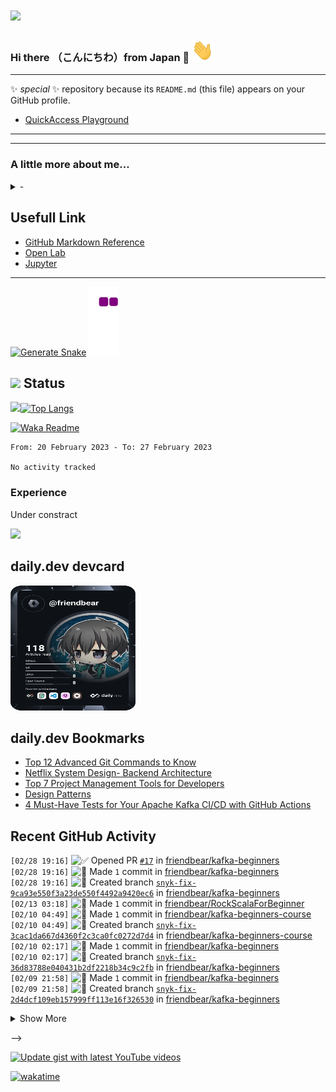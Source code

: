 # <img src="https://img.icons8.com/color/48/000000/github--v3.png"/> 

### Hi there （こんにちわ）from Japan :japan: <img src="https://raw.githubusercontent.com/friendbear/friendbear/main/wave.gif" width="35px" height="35px" aria-hidden="true">

<!--x

![moz://a](asset/images/mozfest-logo.svg)


Mozilla supporter 
## <img src="asset/images/Mozilla-supporter.svg"/>
-->

<!--
![mozilla](asset/images/icons8-firefox-a-free-and-open-source-web-browser-developed-by-the-mozilla-foundation-50.png)
-->

  

---
 ✨ _special_ ✨ repository because its `README.md` (this file) appears on your GitHub profile.


* [QuickAccess Playground](https://wandbox.org/)

<!--
- 🔭 I’m currently working on ...

- 🌱 I’m currently learning [Scala](https://users.scala-lang.org/u/friendbear), [Rustlang](https://users.rust-lang.org/u/friendbear), [Python3](https://pypi.org/user/friendbear) C, C++, .NET and Bigdata, [MongoDB](https://www.mongodb.com/community/forums/u/friendbear) ... etc

---
<a href="https://github.com/sponsors/friendbear" title="Sponsor T Kumagai"><img src="asset/images/sponsor.svg?sanitize=true" width="94" height="28" aria-hidden="true"></a>
-->

---

<!--
<a href="https://app.daily.dev/friendbear"><img src="https://api.daily.dev/devcards/f55171042f5f40e5aeb3b88e315499f7.png?r=9vx" width="400" alt="T Kumagai's Dev Card"/></a>

- 📫 How to reach me: <a href="mailto:a11mpl0ax@relay.firefox.com">a11mpl0ax@relay.firefox.com</a> is.</p>

- 🔑 GPP Key: F9521D94D71A2F01

-->
<!--

### My link

* [My Mozilla](https://support.mozilla.org/en-US/user/friendbear)
* [IEEE](https://spectrum.ieee.org/u/tomohiro_kumagai)
* [codepen](https://codepen.io/friendbear)
* [Jira](https://friendbear.atlassian.net)
* [Tecnical blog](https://friendbear.hashnode.dev/)
* [StackShare](https://stackshare.io/friendbear)
* [coudcast](https://www.crowdcast.io/friendbear)
* [MyDagsHub]: / https://dagshub.com/friendbear 
* [LFX](https://openprofile.dev/profile/friendbear)

### Trading Profile
- [mql](https://www.mql5.com/ja/users/friendbear)

### Web3 My Profile

- [getcoin](https://gitcoin.co/friendbear)
- [opensea](https://opensea.com/friendbear)

- 👯 I’m looking to collaborate on ...
- 🤔 I’m looking for help with ...
- 💬 Ask me about ...

- 😄 Pronouns: ...
- ⚡ Fun fact: ...

-->

---

### A little more about me...

<details><summary>-</summary>
<p>

#### We can hide anything, even code!

```scala
    #!/usr/bin/env amm
    import scala.io.Source

    trait Programmer{def programinng()}
    trait Engineer{def writting()}
    trait Manager{def communication()}
    trait FullstackEnginner { this: Programmer with Engineer with Manager =>
        def superman()
    }
    class AboutMe(name: String, weightScale: Range, likeLocations: List[String], likeLanguages: List[String])
    object AboutMe {
      def printAbout() {
        println("MyName is ${name}")
      }
      def apply(weightScale: Range, likeLocations: List[String], likeLanguages: List[String]): AboutMe =
        AboutMe(weightScale, likeLocations, likeLanguage)
    }

    type ProgramData = (Int, String, String)
    def loadProgramData(): List[ProgramData] = {
      Source.fromFile("program.csv").getLines.drop(1).map(s => {val split = s.split(',');(split(0).toInt, split(1), split(2))}).toList
    }

    @main
    def printMe() {
      val programData = loadProgramData
      val likeLogic = (like: String) => like match {
        case "hybrid" | "oop" | "functional" | "el" => true
        case _ => false
      }
      val likeLocations = List("Kyoto, Japan", "Shimane, 出雲大社", "Etc.")
      val langs = for (programs <- programData.filter(p => likeLogic(p._3)) yield programs._2
      AboutMe.apply(55 to 79, likeLocations, langs).name = "T Kumagai" printAbout
    }
```
</p>
</details>



## Usefull Link

- [GitHub Markdown Reference](https://github.github.com/gfm/)
- [Open Lab](https://openlab.ncl.ac.uk/)
- [Jupyter](https://jupyter.org/)

<!--
---

<em><b>I love coffee</b> Since 2021-10: open ko-fi shop <a href="https://ko-fi.com/friendbear">Please Access My Coffe Shop.</a>
<a href='https://ko-fi.com/B0B15N77Q' target='_blank'><img height='36' style='border:0px;height:36px;' src='https://cdn.ko-fi.com/cdn/kofi2.png?v=3' border='0' alt='Buy Me a Coffee at ko-fi.com' /></a>
</em>

---

# Contributions
(in the last 365 days, languages pie based on number of commits)

![](./profile-3d-contrib/profile-night-green.svg)
-->
---

[![Generate Snake](https://github.com/friendbear/friendbear/actions/workflows/cronjob-make-snake-picture.yml/badge.svg)](https://github.com/friendbear/friendbear/actions/workflows/cronjob-make-snake-picture.yml)
![snake gif](https://github.com/friendbear/friendbear/blob/output/github-contribution-grid-snake.gif)
## <img src="https://image.flaticon.com/icons/svg/3306/3306281.svg" width=18/> Status
<img src="https://github-readme-stats.vercel.app/api?username=friendbear&count_private=true&theme=dracula" width="450"/>[![Top Langs](https://github-readme-stats.vercel.app/api/top-langs/?username=friendbear&layout=compact&hide=javascript,html,jupyter&theme=dracula)](https://github.com/anuraghazra/github-readme-stats)


[![Waka Readme](https://github.com/friendbear/friendbear/actions/workflows/cronjob-wakatime-generater.yml/badge.svg)](https://github.com/friendbear/friendbear/actions/workflows/cronjob-wakatime-generater.yml)


<!--START_SECTION:waka-->

```text
From: 20 February 2023 - To: 27 February 2023

No activity tracked
```

<!--END_SECTION:waka-->

<!--
![GitHub stats](https://github-readme-stats.vercel.app/api?username=friendbear&show_icons=true)  


![GitHub Activity Graph](https://activity-graph.herokuapp.com/graph?username=friendbear)  

![GitHub streak stats](https://github-readme-streak-stats.herokuapp.com/?user=friendbear)  

[![instagram badge](https://img.shields.io/badge/instagram-inductor.kela-C42D81?style=flat-square&logo=instagram)](https://www.instagram.com/inductor.kela) [![blog badge](https://img.shields.io/badge/blog-blog.inductor.me-1f425f?style=flat-square)](https://blog.inductor.me) 
[![blog badge](https://img.shields.io/badge/speakerdeck-inductor-1f425f?style=flat-square)](https://speakerdeck.com/inductor)

-->

### Experience

Under constract

<img src="https://github-readme-linkedin-iwxercbpe-friendbear22.vercel.app/experience?username=friendbear" />

<!--
### Skills

![](https://img.shields.io/badge/-Docker-EEE.svg?logo=docker&style=flat) ![](https://img.shields.io/badge/-Amazon%20AWS-232F3E.svg?logo=amazon-aws&style=flat) ![](https://img.shields.io/badge/-Linux-6C6694.svg?logo=linux&style=flat) 


<p align="left"> <img src=https://komarev.com/ghpvc/?username=friendbear alt=friendbear/> </p>

<p algin="center">
<a href="https://dev.to/friendbear"> 
<img src="https://d2fltix0v2e0sb.cloudfront.net/dev-badge.svg" alt="dev to profile" width="24px"/></a>
&emsp;
<a href= "https://instagram.com/friendbear22">
<img src="https://img.icons8.com/ios-glyphs/256/000000/instagram-new.svg" alt="instagram profile" width="28px"/></a>
&emsp;
<a href="https://www.paypal.com/paypalme/friendbear">
<img src="https://img.icons8.com/ios-glyphs/256/000000/paypal.png" alt="Pay pal me profile" width="28px"/></a> 
&emsp;
<a href="https://friendbear.github.io">
<img src="https://img.icons8.com/material/256/000000/globe--v1.png" alt="personal website" width="28px"/></a>
&emsp;
<a href="https://linkedin.com/in/friendbear">
<img src="https://img.icons8.com/ios-filled/256/000000/linkedin.svg" alt="linked in profile" width="26px"/></a>
&emsp;
<a href="https://twitter.com/friendbear22">
<img src="https://img.icons8.com/ios-filled/256/000000/twitter.svg" alt="twitter profile" width="26px"/></a>
&emsp;
<a href="https://twitter.com/bearsworld22">
<img src="https://img.icons8.com/ios-filled/256/000000/twitter.svg" alt="bearsworld" width="26px"/></a>
&emsp;
<a href="https://stackoverflow.com/users/10924993/t-kumagai">
<img src="https://img.icons8.com/ios/32/000000/stackoverflow.png"/>
&emsp;
<a href="https://community.codenewbie.org/friendbear">
<img src="https://raw.githubusercontent.com/friendbear/friendbear/main/asset/images/icon8-accuracy-50.png" alt="community" width="26px"/></a>
&emsp;
<a href="https://friendbear.atlassian.net">
<img src="https://raw.githubusercontent.com/friendbear/friendbear/main/asset/images/icon8-atlassian-50.png" alt="atlassian" width="26px"/></a>
&emsp;


[twitter]: https://twitter.com/friendbear22
[devdojo]: https://devdojo.com/friendbear
[dev.to]: https://dev.to/friendbear
[linkedin]: https://www.linkedin.com/in/friendbear
[stakoverflow]: https://stackoverflow.com/users/10924993/t-kumagai

[![Twitter: ThraiiBraga](https://img.shields.io/twitter/follow/friendbear22?stype=social)](https://twitter.com/friendbear22)
[![Twitter: ThraiiBraga](https://img.shields.io/twitter/follow/bearsworld22?stype=social)](https://twitter.com/bearsworld22)

-->
## daily.dev devcard
<a href="https://app.daily.dev/friendbear"><img src="devcard.svg" aligin="left" width="200px" height="200px" alt="T Kumagai's Dev Card"/></a>


## daily.dev Bookmarks

<!-- daily.dev BOOKMARKS:START -->
- [Top 12 Advanced Git Commands to Know](https://app.daily.dev/posts/CVzlk_pa1?utm_source=rss&utm_medium=bookmarks&utm_campaign=l1Q7lMvCD9ALXzxqEPWaM)
- [Netflix System Design- Backend Architecture](https://app.daily.dev/posts/G2Q_LRrvJ?utm_source=rss&utm_medium=bookmarks&utm_campaign=l1Q7lMvCD9ALXzxqEPWaM)
- [Top 7 Project Management Tools for Developers](https://app.daily.dev/posts/TRVZgIoUF?utm_source=rss&utm_medium=bookmarks&utm_campaign=l1Q7lMvCD9ALXzxqEPWaM)
- [Design Patterns](https://app.daily.dev/posts/MXrfApCkC?utm_source=rss&utm_medium=bookmarks&utm_campaign=l1Q7lMvCD9ALXzxqEPWaM)
- [4 Must-Have Tests for Your Apache Kafka CI/CD with GitHub Actions](https://app.daily.dev/posts/bfiAY8BqH?utm_source=rss&utm_medium=bookmarks&utm_campaign=l1Q7lMvCD9ALXzxqEPWaM)
<!-- daily.dev BOOKMARKS:END -->


## Recent GitHub Activity

<!--START_SECTION:activity-->
`[02/28 19:16]` <img alt="✅" src="https://github.com/cheesits456/github-activity-readme/raw/master/icons/pr-open.png" align="top" height="18"> Opened PR [`#17`](https://github.com//friendbear/kafka-beginners/pull/17 '[Snyk] Security upgrade org.yaml:snakeyaml from 1.32 to 2.0') in [friendbear/kafka-beginners](https://github.com/friendbear/kafka-beginners)  
`[02/28 19:16]` <img alt="📝" src="https://github.com/cheesits456/github-activity-readme/raw/master/icons/commit.png" align="top" height="18"> Made `1` commit in [friendbear/kafka-beginners](https://github.com/friendbear/kafka-beginners)  
`[02/28 19:16]` <img alt="📂" src="https://github.com/cheesits456/github-activity-readme/raw/master/icons/create-branch.png" align="top" height="18"> Created branch [`snyk-fix-9ca93e550f3a23de550f4492a9420ec6`](https://github.com/friendbear/kafka-beginners/tree/snyk-fix-9ca93e550f3a23de550f4492a9420ec6) in [friendbear/kafka-beginners](https://github.com/friendbear/kafka-beginners)  
`[02/13 03:18]` <img alt="📝" src="https://github.com/cheesits456/github-activity-readme/raw/master/icons/commit.png" align="top" height="18"> Made `1` commit in [friendbear/RockScalaForBeginner](https://github.com/friendbear/RockScalaForBeginner)  
`[02/10 04:49]` <img alt="📝" src="https://github.com/cheesits456/github-activity-readme/raw/master/icons/commit.png" align="top" height="18"> Made `1` commit in [friendbear/kafka-beginners-course](https://github.com/friendbear/kafka-beginners-course)  
`[02/10 04:49]` <img alt="📂" src="https://github.com/cheesits456/github-activity-readme/raw/master/icons/create-branch.png" align="top" height="18"> Created branch [`snyk-fix-3cac1da667d4360f2c3ca0fc0272d7d4`](https://github.com/friendbear/kafka-beginners-course/tree/snyk-fix-3cac1da667d4360f2c3ca0fc0272d7d4) in [friendbear/kafka-beginners-course](https://github.com/friendbear/kafka-beginners-course)  
`[02/10 02:17]` <img alt="📝" src="https://github.com/cheesits456/github-activity-readme/raw/master/icons/commit.png" align="top" height="18"> Made `1` commit in [friendbear/kafka-beginners](https://github.com/friendbear/kafka-beginners)  
`[02/10 02:17]` <img alt="📂" src="https://github.com/cheesits456/github-activity-readme/raw/master/icons/create-branch.png" align="top" height="18"> Created branch [`snyk-fix-36d83788e040431b2df2218b34c9c2fb`](https://github.com/friendbear/kafka-beginners/tree/snyk-fix-36d83788e040431b2df2218b34c9c2fb) in [friendbear/kafka-beginners](https://github.com/friendbear/kafka-beginners)  
`[02/09 21:58]` <img alt="📝" src="https://github.com/cheesits456/github-activity-readme/raw/master/icons/commit.png" align="top" height="18"> Made `1` commit in [friendbear/kafka-beginners](https://github.com/friendbear/kafka-beginners)  
`[02/09 21:58]` <img alt="📂" src="https://github.com/cheesits456/github-activity-readme/raw/master/icons/create-branch.png" align="top" height="18"> Created branch [`snyk-fix-2d4dcf109eb157999ff113e16f326530`](https://github.com/friendbear/kafka-beginners/tree/snyk-fix-2d4dcf109eb157999ff113e16f326530) in [friendbear/kafka-beginners](https://github.com/friendbear/kafka-beginners)  

<details><summary>Show More</summary>

`[02/04 07:04]` <img alt="📝" src="https://github.com/cheesits456/github-activity-readme/raw/master/icons/commit.png" align="top" height="18"> Made `2` commits in [friendbear/friendbear](https://github.com/friendbear/friendbear)  
`[02/04 06:57]` <img alt="📝" src="https://github.com/cheesits456/github-activity-readme/raw/master/icons/commit.png" align="top" height="18"> Made `1` commit in [cruise-group/.github](https://github.com/cruise-group/.github)  
`[01/17 10:56]` <img alt="❗️" src="https://github.com/cheesits456/github-activity-readme/raw/master/icons/issue.png" align="top" height="18"> Opened issue `#273` in <span title="Private Repo">`🔒friendbear/pocket`</span>  
`[12/15 13:32]` <img alt="📝" src="https://github.com/cheesits456/github-activity-readme/raw/master/icons/commit.png" align="top" height="18"> Made `3` commits in [friendbear/friendbear](https://github.com/friendbear/friendbear)  
`[12/11 09:16]` <img alt="⭐" src="https://github.com/cheesits456/github-activity-readme/raw/master/icons/star.png" align="top" height="18"> Starred [eugenp/tutorials](https://github.com/eugenp/tutorials)  
`[12/10 07:57]` <img alt="❗️" src="https://github.com/cheesits456/github-activity-readme/raw/master/icons/issue.png" align="top" height="18"> Opened issue `#272` in <span title="Private Repo">`🔒friendbear/pocket`</span>  

</details>
<!--END_SECTION:activity-->


<!--
### [smile](https://smile.amazon.com/hz/wishlist/ls/ref_=wl_list_url_friends_message>>)

Hi, I was wondering if you had built a list on Amazon. I'd love to see what you really want. Could you share your list with me?--

- Wish List [Amazon US](https://amzn.to/3pukpja)
- Wish List [Amazon JP](https://www.amazon.co.jp/hz/wishlist/ls/35H8D193KCE3O)

Thanks!
T Kumagai

To view and share your lists, visit 

<p align="left">

</p>

😙I love Asuna from SAO. ![asna](asuna.gif)

* host: <https://vercel.com/friendbear>
-->

<!--
[MyLiving](https://en.wikivoyage.org/wiki/Funabashi)

```geojson
{
  "type": "Point",
  "coordinates": [
    0, 0
  ]
}
```
->

<!-- PayPal Logo <table border="0" cellpadding="10" cellspacing="0" align="left"><tr><td align="center"><a href="#" onclick="javascript:window.open('https://www.paypal.com/jp/webapps/mpp/logo/about','olcwhatispaypal','toolbar=no, location=no, directories=no, status=no, menubar=no, scrollbars=yes, resizable=yes, width=900, height=700');"><img src="https://www.paypalobjects.com/digitalassets/c/website/marketing/apac/jp/developer/319x110_a.png" border="0" alt="ペイパル｜VISA, Mastercard, JCB, American Express, Union Pay, 銀行"></a></td></tr></table><!-- PayPal Logo -->
-->

[![Update gist with latest YouTube videos](https://github.com/friendbear/youtube-box/actions/workflows/main.yml/badge.svg)](https://github.com/friendbear/youtube-box/actions/workflows/main.yml)

[![wakatime](https://wakatime.com/badge/user/c9dffbdd-c073-4c7d-a529-e105c09c8423/project/2860db9f-388b-400c-95ab-51b00dbf7a82.svg)](https://wakatime.com/badge/user/c9dffbdd-c073-4c7d-a529-e105c09c8423/project/2860db9f-388b-400c-95ab-51b00dbf7a82)
